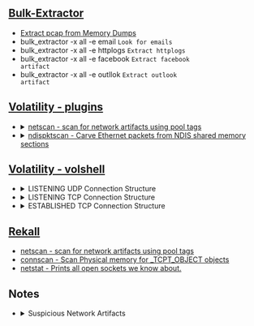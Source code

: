 ## [Bulk-Extractor](https://github.com/simsong/bulk_extractor)
* [Extract pcap from Memory Dumps](https://isc.sans.edu/forums/diary/Extracting+pcap+from+memory/20639/)
* bulk_extractor -x all -e email <code>Look for emails</code>
* bulk_extractor -x all -e httplogs <code>Extract httplogs</code>
* bulk_extractor -x all -e facebook <code>Extract facebook artifact</code>
* bulk_extractor -x all -e outllok <code>Extract outlook artifact</code>

## [Volatility - plugins](https://github.com/volatilityfoundation/volatility/wiki/Command-Reference)
<ul>
  <li>
      <details>
         <summary><a href="https://github.com/volatilityfoundation/volatility/wiki/Command-Reference#netscan">netscan - scan for network artifacts using pool tags</a></summary>
         <ul>
            <li>
               Important Parameters
               <ul>
                  <li>-V <code>Scans virtual memory (returns virtual addresses)</code></li>
               </ul>
            </li>
            <li>
               Investigative Notes
               <ul>
                  <li>Brute force searches for TcpL, TcpE, and UdpA pool tags</li>
               </ul>
            </li>
         </ul>
      </details>
  </li>
  <li>
      <details>
         <summary><a href="https://github.com/bridgeythegeek/ndispktscan">ndispktscan - Carve Ethernet packets from NDIS shared memory sections</a></summary>
         <ul>
            <li>
               Important Parameters
               <ul>
                  <li>-p PCAP <code>Save to PCAP file</code></li>
                  <li>-D DSTS <code>Save the destination IPs to a text file</code></li>
                  <li>-s <code>Look for slack only</code></li>
                  <li>-m MAC <code>Source MAC address to find</code></li>
               </ul>
            </li>
            <li>
               Investigative Notes
               <ul>
                  <li>Supports WinXP to WinlO, though extracted packets may contain less data based on Windows version</li>
               </ul>
            </li>
         </ul>
      </details>
  </li>
</ul>

## [Volatility - volshell](https://github.com/volatilityfoundation/volatility/wiki/Command-Reference#volshell)   
<ul>
   <li>
      <details>
         <summary>LISTENING UDP Connection Structure</summary>
         <ul>
            <li>dt("_UDP_ENDPOINT", virtualaddr) -&gt; <code>list LISTENING UDP Connection Structure</code></li>
         </ul>
      </details>
   </li>
   <li>
      <details>
         <summary>LISTENING TCP Connection Structure</summary>
         <ul>
            <li>dt("_TCP_LISTENER", virtualaddr) -&gt; <code>list LISTENING TCP Connection Structure</code></li>
         </ul>
      </details>
   </li>
   <li>
      <details>
        <summary>ESTABLISHED TCP Connection Structure</summary>
         <ul>
            <li>dt("_TCP_ENDPOINT", virtualaddr) -&gt; <code>list ESTABLISHED TCP Connection Structure</code></li>
         </ul>
      </details>
   </li>
</ul>

## [Rekall](https://rekall.readthedocs.io/en/latest/plugins.html)
<ul>
  <li><a href="https://rekall.readthedocs.io/en/latest/plugins.html#netscan-winnetscan">netscan - scan for network artifacts using pool tags</a></li>
  <li><a href="https://rekall.readthedocs.io/en/latest/plugins.html#connscan-connscan">connscan - Scan Physical memory for _TCPT_OBJECT objects</a></li>
  <li><a href="https://rekall.readthedocs.io/en/latest/plugins.html#netstat-darwinnetstat">netstat - Prints all open sockets we know about.</a></li>
</ul>

## Notes
<ul>
   <li>
      <details>
         <summary>Suspicious Network Artifacts</summary>
         <ul>
            <li>Uncharacteristic network activity from well-known processes</li>
            <ul>
               <li>For example, System:4 communicating to remote host Port 80/443</li>
               <li>or calc.exe communicating on the network</li>
            </ul>
            <li>Windows filesharing ports 135-139, 445</li>
            <ul>
               <li>It depends, possible lateral movement</li>
               <li>Ingress Port 445 traffic from external host: 100% suspicious</li>
            </ul>
            <li>High port to low port is normally okay</li>
            <ul>
               <li>Workstation to Server: Typically benign, compare to baseline</li>
               <li>Workstation to Workstation and Server to Workstation: Potentially suspicious</li>
               <li>Except for C&C servers</li>
            </ul>
            <li>High port to high port</li>
            <ul>
               <li>It depends on owning process, potentially P2P traffic</li>
            </ul>
         </ul>
      </details>
   </li>
</ul>
